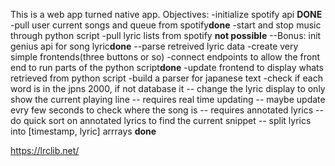 This is a web app turned native app.
Objectives:
-initialize spotify api **DONE**
-pull user current songs and queue from spotify**done**
-start and stop music through python script
-pull lyric lists from spotify **not possible**
--Bonus: init genius api for song lyric**done**
--parse retreived lyric data
-create very simple frontends(three buttons or so)
-connect endpoints to allow the front end to run parts of the python script**done**
-update frontend to display whats retrieved from python script
-build a parser for japanese text
-check if each word is in the jpns 2000, if not database it
-- change the lyric display to only show the current playing line
-- requires real time updating
-- maybe update evry few seconds to check where the song is
-- requires annotated lyrics
-- do quick sort on annotated lyrics to find the current snippet
-- split lyrics into [timestamp, lyric] arrrays **done**

<!-- npm start -->

https://lrclib.net/
